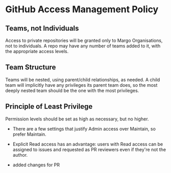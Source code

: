 # GitHub Access Management Policy

## Teams, not Individuals

Access to private repositories will be granted only to Margo Organisations, not to individuals. A repo may have any number of teams added to it, with the appropriate access levels.

## Team Structure
Teams will be nested, using parent/child relationships, as needed. A child team will implicitly have any privileges its parent team does, so the most deeply nested team should be the one with the most privileges.

## Principle of Least Privilege

 Permission levels should be set as high as necessary, but no higher.

- There are a few settings that justify Admin access over Maintain, so prefer Maintain.
- Explicit Read access has an advantage: users with Read access can be assigned to issues and requested as PR reviewers even if they're not the author.

- added changes for PR
